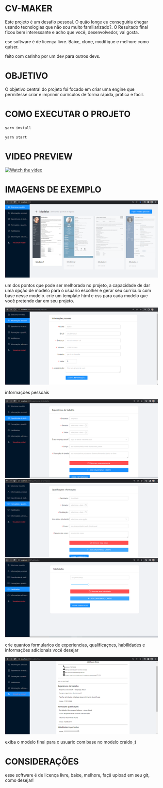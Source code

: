 # CV-MAKER

Este projeto é um desafio pessoal. O quão longe eu conseguiria chegar usando tecnologias que não sou muito familiarizado?.
O Resultado final ficou bem interessante e acho que você, desenvolvedor, vai gosta.

ese software é de licença livre. Baixe, clone, modifique e melhore como quiser.

feito com carinho por um dev para outros devs.

# OBJETIVO

O objetivo central do projeto foi focado em criar uma engine que permitesse
criar e imprimir currículos de forma rápida, prática e fácil.


# COMO EXECUTAR O PROJETO

`yarn install`

`yarn start`

# VIDEO PREVIEW

[![Watch the video](https://i.imgur.com/vKb2F1B.png)](https://youtu.be/2YwlcLFJEvw)

# IMAGENS DE EXEMPLO

![img 1](https://github.com/matheusgit1/cv-maker/blob/main/demonstation/models.PNG)

um dos pontos que pode ser melhorado no projeto, a capacidade de dar uma opção de modelo para o usuario escolher e gerar seu curriculo com base nesse modelo.
crie um template html e css para cada modelo que você pretende dar em seu projeto.

![img 2](https://github.com/matheusgit1/cv-maker/blob/main/demonstation/personal%20informations.PNG)

informações pessoais

![img 3](https://github.com/matheusgit1/cv-maker/blob/main/demonstation/jobs%20experiences.PNG)
![img 4](https://github.com/matheusgit1/cv-maker/blob/main/demonstation/qualifications%20and%20informations.PNG)
![img 5](https://github.com/matheusgit1/cv-maker/blob/main/demonstation/skilss.PNG)


crie quantos formularios de experiencias, qualificaçoes, habilidades e informações adicionais você desejar

![img 6](https://github.com/matheusgit1/cv-maker/blob/main/demonstation/modelFinal.PNG)

exiba o modelo final para o usuario com base no modelo craido ;)


# CONSIDERAÇÕES
esse software é de licença livre, baixe, melhore, façã upload em seu git, como desejar!







